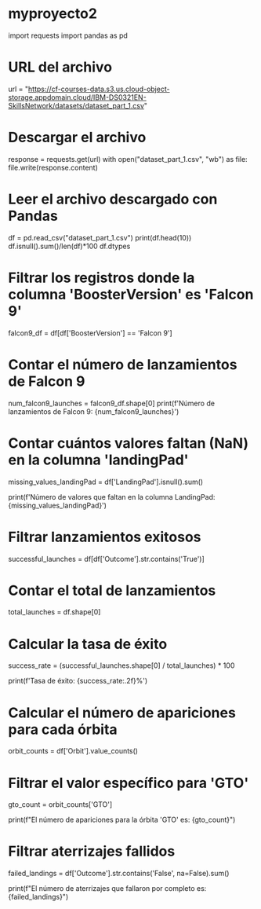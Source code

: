 # myproyecto2
import requests
import pandas as pd

# URL del archivo
url = "https://cf-courses-data.s3.us.cloud-object-storage.appdomain.cloud/IBM-DS0321EN-SkillsNetwork/datasets/dataset_part_1.csv"

# Descargar el archivo
response = requests.get(url)
with open("dataset_part_1.csv", "wb") as file:
    file.write(response.content)

# Leer el archivo descargado con Pandas
df = pd.read_csv("dataset_part_1.csv")
print(df.head(10))
df.isnull().sum()/len(df)*100
df.dtypes
# Filtrar los registros donde la columna 'BoosterVersion' es 'Falcon 9'
falcon9_df = df[df['BoosterVersion'] == 'Falcon 9']

# Contar el número de lanzamientos de Falcon 9
num_falcon9_launches = falcon9_df.shape[0]
print(f'Número de lanzamientos de Falcon 9: {num_falcon9_launches}')
# Contar cuántos valores faltan (NaN) en la columna 'landingPad'
missing_values_landingPad = df['LandingPad'].isnull().sum()

print(f'Número de valores que faltan en la columna LandingPad: {missing_values_landingPad}')
# Filtrar lanzamientos exitosos
successful_launches = df[df['Outcome'].str.contains('True')]

# Contar el total de lanzamientos
total_launches = df.shape[0]

# Calcular la tasa de éxito
success_rate = (successful_launches.shape[0] / total_launches) * 100

print(f'Tasa de éxito: {success_rate:.2f}%')
# Calcular el número de apariciones para cada órbita
orbit_counts = df['Orbit'].value_counts()

# Filtrar el valor específico para 'GTO'
gto_count = orbit_counts['GTO']

print(f"El número de apariciones para la órbita 'GTO' es: {gto_count}")
# Filtrar aterrizajes fallidos
failed_landings = df['Outcome'].str.contains('False', na=False).sum()

print(f"El número de aterrizajes que fallaron por completo es: {failed_landings}")

